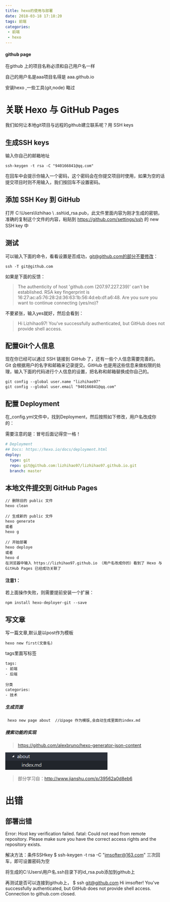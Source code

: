 ```yaml
---
title: hexo的使用与部署
date: 2018-03-18 17:18:20
tags: 前端
categories:
 - 前端
 - hexo 
---
```




#### github page

在github 上的项目名称必须和自己用户名一样

自己的用户名是aaa项目名得是 aaa.github.io

安装hexo ,一些工具(git,node)  略过

# 关联 Hexo 与 GitHub Pages
我们如何让本地git项目与远程的github建立联系呢？用 SSH keys

## 生成SSH keys

输入你自己的邮箱地址
```shell
ssh-keygen -t rsa -C "940166841@qq.com"
```
在回车中会提示你输入一个密码，这个密码会在你提交项目时使用，如果为空的话提交项目时则不用输入，我们按回车不设置密码。
## 添加 SSH Key 到 GitHub

打开 C:\Users\lizhihao \ .ssh\id_rsa.pub，此文件里面内容为刚才生成的密钥，准确的复制这个文件的内容，粘贴到 https://github.com/settings/ssh 的 new SSH key 中

## 测试

可以输入下面的命令，看看设置是否成功，git@github.com的部分不要修改：    
```shell
ssh -T git@github.com   
```
如果是下面的反馈：
>  The authenticity of host 'github.com (207.97.227.239)' can't be established.
RSA key fingerprint is 16:27:ac:a5:76:28:2d:36:63:1b:56:4d:eb:df:a6:48.
Are you sure you want to continue connecting (yes/no)?

不要紧张，输入yes就好，然后会看到：

> Hi Lizhihao97! You've successfully authenticated, but GitHub does not provide shell access.

## 配置Git个人信息

现在你已经可以通过 SSH 链接到 GitHub 了，还有一些个人信息需要完善的。
Git 会根据用户的名字和邮箱来记录提交。GitHub 也是用这些信息来做权限的处理，输入下面的代码进行个人信息的设置，把名称和邮箱替换成你自己的。
```shell
git config --global user.name "lizhihao97"
git config --global user.email "940166841@qq.com"
```
## 配置 Deployment

在_config.yml文件中，找到Deployment，然后按照如下修改，用户名改成你的：

需要注意的是：冒号后面记得空一格！
```yml
# Deployment
## Docs: https://hexo.io/docs/deployment.html
deploy:
  type: git
  repo: git@github.com:lizhihao97/lizhihao97.github.io.git
  branch: master
```
## 本地文件提交到 GitHub Pages
```shell
// 删除旧的 public 文件
hexo clean

// 生成新的 public 文件
hexo generate
或者
hexo g

// 开始部署
hexo deploye
或者
hexo d
在浏览器中输入 https://lizhihao97.github.io （用户名改成你的）看到了 Hexo 与 GitHub Pages 已经成功关联了
```

#### 注意1：
若上面操作失败，则需要提前安装一个扩展：
```shell
npm install hexo-deployer-git --save
```

## 写文章
写一篇文章,默认是以post作为模板
```shell
hexo new first(文章名)

```
tags里面写标签
```
tags:
- 前端
- 后端

分类
categories:
- 技术
```
##### 生成页面
```
 hexo new page about  //以page 作为模版,会自动生成里面的index.md
```

##### 搜索功能的实现
> https://github.com/alexbruno/hexo-generator-json-content



![](/image/hexo的一些使用和配置/hexo的一些使用和配置-1.png)

> 部分学习自：http://www.jianshu.com/p/39562a0d8eb6

# 出错
## 部署出错
Error: Host key verification failed.
fatal: Could not read from remote repository.
Please make sure you have the correct access rights and the repository exists.

解决方法：条件SSHkey
$ ssh-keygen -t rsa -C "imsofter@163.com"
三次回车，即可设置密码为空

将生成的C:\Users\用户名.ssh目录下的id_rsa.pub添加到github上


再测试是否可以连接到github上，
$ ssh git@github.com
Hi imsofter! You've successfully authenticated, but GitHub does not provide shell access.
Connection to github.com closed.



